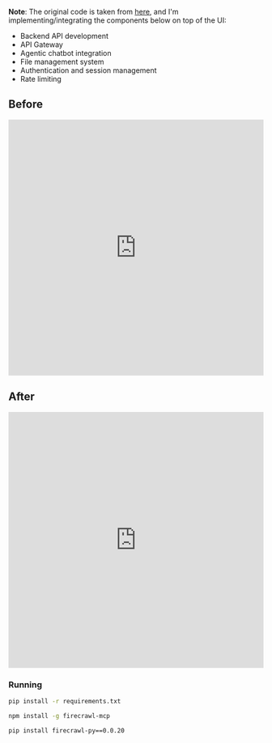 **Note**: The original code is taken from [here](https://github.com/ArduPilot/UAVLogViewer), and I'm implementing/integrating the components below on top of the UI:

- Backend API development
- API Gateway
- Agentic chatbot integration
- File management system
- Authentication and session management
- Rate limiting 

<div>
  <h2 style="text-align: left;">Before</h2>
  <div style="display: flex; justify-content: flex-start; margin-bottom: 20px;">
    <!-- Added YouTube video -->
    <iframe width="900" height="506" 
            src="https://www.youtube.com/embed/hkE4JivR_9U" 
            frameborder="0" 
            allow="accelerometer; autoplay; clipboard-write; encrypted-media; gyroscope; picture-in-picture" 
            allowfullscreen>
    </iframe>
  </div>

  <h2 style="text-align: left;">After</h2>
  <div style="display: flex; justify-content: flex-start; margin-bottom: 20px;">
    <iframe width="900" height="506" 
            src="https://www.youtube.com/embed/vtJJbjGfosw" 
            frameborder="0" 
            allow="accelerometer; autoplay; clipboard-write; encrypted-media; gyroscope; picture-in-picture" 
            allowfullscreen>
    </iframe>
  </div>
</div>


### Running 

```bash
pip install -r requirements.txt
```

```bash
npm install -g firecrawl-mcp
```

```bash
pip install firecrawl-py==0.0.20
```
